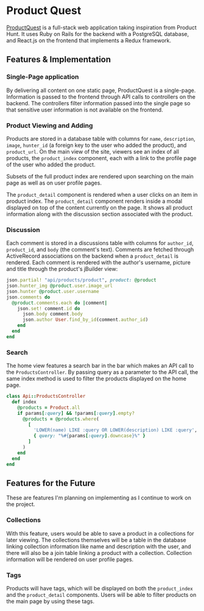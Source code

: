 # Product Quest

[heroku]: http://www.productquest.xyz

[ProductQuest][heroku] is a full-stack web application taking inspiration from Product
Hunt. It uses Ruby on Rails for the backend with a PostgreSQL database, and
React.js on the frontend that implements a Redux framework.

## Features & Implementation

### Single-Page application

By delivering all content on one static page, ProductQuest is a single-page.
Information is passed to the frontend through API calls to controllers on
the backend. The controllers filter information passed into the single page
so that sensitive user information is not available on the frontend.

### Product Viewing and Adding

Products are stored in a database table with columns for `name`, `description`,
`image`, `hunter_id` (a foreign key to the user who added the product), and
`product_url`. On the main view of the site, viewers see an index of all
products, the `product_index` component, each with a link to the profile page of the user who added the
product.

Subsets of the full product index are rendered upon searching on the main page
as well as on user profile pages.

The `product_detail` component is rendered when a user clicks on an
item in product index. The `product_detail` component renders inside a modal
displayed on top of the content currently on the page. It shows all product
information along with the discussion section associated with the product.

### Discussion

Each comment is stored in a discussions table with columns for `author_id`,
`product_id`, and `body` (the comment's text). Comments are fetched through
ActiveRecord associations on the backend when a `product_detail` is rendered.
Each comment is rendered with the author's username, picture and title through
the product's jBuilder view:

```ruby
json.partial! "api/products/product", product: @product
json.hunter_img @product.user.image_url
json.hunter @product.user.username
json.comments do
  @product.comments.each do |comment|
    json.set! comment.id do
      json.body comment.body
      json.author User.find_by_id(comment.author_id)
    end
  end
end
```

### Search

The home view features a search bar in the bar which makes an API call to the
`ProductsController`. By passing query as a parameter to the API call, the same
index method is used to filter the products displayed on the home page.

```ruby
class Api::ProductsController
  def index
    @products = Product.all
    if params[:query] && !params[:query].empty?
      @products = @products.where(
        [
          'LOWER(name) LIKE :query OR LOWER(description) LIKE :query',
          { query: "%#{params[:query].downcase}%" }
        ]
      )
    end
  end
end
```

## Features for the Future

These are features I'm planning on implementing as I continue to work on the
project.

### Collections

With this feature, users would be able to save a product in a collections
for later viewing. The collections themselves will be a table in the database linking
collection information like name and description with the user, and there
will also be a join table linking a product with a collection. Collection
information will be rendered on user profile pages.

### Tags

Products will have tags, which will be displayed on both the `product_index`
and the `product_detail` components. Users will be able to filter products
on the main page by using these tags.

